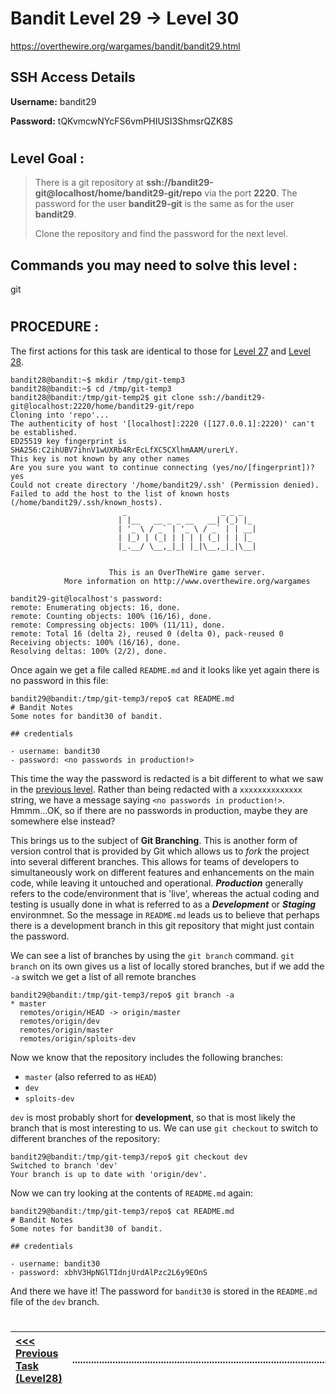 # Bandit Level 29 -> Level 30 #

https://overthewire.org/wargames/bandit/bandit29.html

## SSH Access Details ##
**Username:**  bandit29

**Password:**  tQKvmcwNYcFS6vmPHIUSI3ShmsrQZK8S

#

## Level Goal : ##
>There is a git repository at **ssh://bandit29-git@localhost/home/bandit29-git/repo** via the port **2220**. The password for the user **bandit29-git** is the same as for the user **bandit29**.
>
>Clone the repository and find the password for the next level.



## Commands you may need to solve this level : ##
git

#  
## PROCEDURE : ##

The first actions for this task are identical to those for [Level 27](Level27%20->%20Level28.md) and [Level 28](Level28%20->%20Level29.md).


```console
bandit28@bandit:~$ mkdir /tmp/git-temp3
bandit28@bandit:~$ cd /tmp/git-temp3
bandit28@bandit:/tmp/git-temp2$ git clone ssh://bandit29-git@localhost:2220/home/bandit29-git/repo
Cloning into 'repo'...
The authenticity of host '[localhost]:2220 ([127.0.0.1]:2220)' can't be established.
ED25519 key fingerprint is SHA256:C2ihUBV7ihnV1wUXRb4RrEcLfXC5CXlhmAAM/urerLY.
This key is not known by any other names
Are you sure you want to continue connecting (yes/no/[fingerprint])? yes
Could not create directory '/home/bandit29/.ssh' (Permission denied).
Failed to add the host to the list of known hosts (/home/bandit29/.ssh/known_hosts).
                         _                     _ _ _
                        | |__   __ _ _ __   __| (_) |_
                        | '_ \ / _` | '_ \ / _` | | __|
                        | |_) | (_| | | | | (_| | | |_
                        |_.__/ \__,_|_| |_|\__,_|_|\__|


                      This is an OverTheWire game server.
            More information on http://www.overthewire.org/wargames

bandit29-git@localhost's password:
remote: Enumerating objects: 16, done.
remote: Counting objects: 100% (16/16), done.
remote: Compressing objects: 100% (11/11), done.
remote: Total 16 (delta 2), reused 0 (delta 0), pack-reused 0
Receiving objects: 100% (16/16), done.
Resolving deltas: 100% (2/2), done.
```

Once again we get a file called `README.md` and it looks like yet again there is no password in this file:

```console
bandit29@bandit:/tmp/git-temp3/repo$ cat README.md
# Bandit Notes
Some notes for bandit30 of bandit.

## credentials

- username: bandit30
- password: <no passwords in production!>
```

This time the way the password is redacted is a bit different to what we saw in the [previous level](Level28%20->%20Level29.md). Rather than being redacted with a `xxxxxxxxxxxxxx` string, we have a message saying `<no passwords in production!>`.  Hmmm...OK, so if there are no passwords in production, maybe they are somewhere else instead?

This brings us to the subject of **Git Branching**.  This is another form of version control that is provided by Git which allows us to *fork* the project into several different branches.  This allows for teams of developers to simultaneously work on different features and enhancements on the main code, while leaving it untouched and operational.  ***Production*** generally refers to the code/environment that is 'live', whereas the actual coding and testing is usually done in what is referred to as a ***Development*** or ***Staging*** environmnet.  So the message in `README.md` leads us to believe that perhaps there is a development branch in this git repository that might just contain the password.

We can see a list of branches by using the `git branch` command.  `git branch` on its own gives us a list of locally stored branches, but if we add the `-a` switch we get a list of all remote branches

```console
bandit29@bandit:/tmp/git-temp3/repo$ git branch -a
* master
  remotes/origin/HEAD -> origin/master
  remotes/origin/dev
  remotes/origin/master
  remotes/origin/sploits-dev
```

Now we know that the repository includes the following branches:
- `master` (also referred to as `HEAD`)
- `dev`
- `sploits-dev`

`dev` is most probably short for **development**, so that is most likely the branch that is most interesting to us.  We can use `git checkout` to switch to different branches of the repository:

```console
bandit29@bandit:/tmp/git-temp3/repo$ git checkout dev
Switched to branch 'dev'
Your branch is up to date with 'origin/dev'.
```

Now we can try looking at the contents of `README.md` again:

```console
bandit29@bandit:/tmp/git-temp3/repo$ cat README.md
# Bandit Notes
Some notes for bandit30 of bandit.

## credentials

- username: bandit30
- password: xbhV3HpNGlTIdnjUrdAlPzc2L6y9EOnS
```

And there we have it! The password for `bandit30` is stored in the `README.md` file of the `dev` branch.



#
[<<< Previous Task (Level28) ](Level28%20->%20Level29.md)|......................................................................................................| [Next Task (Level30) >>>](Level31%20->%20Level31.md)|
:-|--|-:
